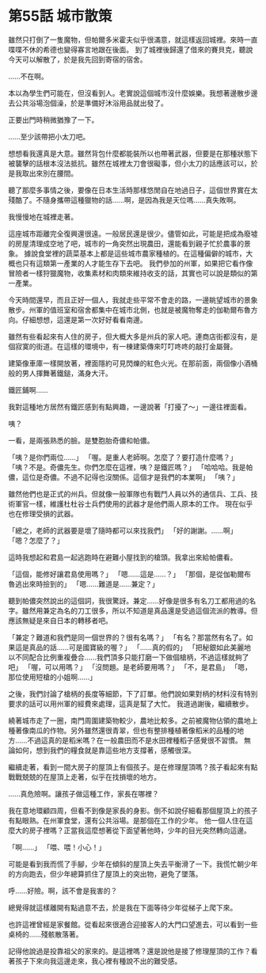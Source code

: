 # 第55話 城市散策

雖然只打倒了一隻魔物，但帕爾多米霍夫似乎很滿意，就這樣返回城裡。來時一直喋喋不休的希德也變得寡言地跟在後面。
到了城裡後歸還了借來的賽貝克，聽說今天可以解散了，於是我先回到寄宿的宿舍。

......不在啊。

本以為學生們可能在，但沒看到人。老實說這個城市沒什麼娛樂。我想著邊散步邊去公共浴場泡個澡，於是準備好沐浴用品就出發了。

正要出門時稍微猶豫了一下。

......至少該帶把小太刀吧。

想想看我還真是大意。雖然背包什麼都能裝所以也帶著武器，但要是在那種狀態下被襲擊的話根本沒法抵抗。雖然在城裡太刀會很礙事，但小太刀的話應該可以，於是我取出來別在腰間。

聽了那麼多事情之後，要像在日本生活時那樣悠閒自在地過日子，這個世界實在太殘酷了。不隨身攜帶這種獵物的話......啊，是因為我是天位嗎......真失敗啊。

我慢慢地在城裡走著。

這座城市距離完全復興還很遠。一般居民還是很少。儘管如此，可能是把成為廢墟的房屋清理成空地了吧，城市的一角突然出現農田，還能看到親子忙於農事的景象。
據說食堂裡的蔬菜基本上都是這些城市農家種植的。在這種偏僻的城市，大概也只有這類第一產業的人才能生存下去吧。
我們參加的州軍，如果把它看作像冒險者一樣狩獵魔物，收集素材和肉類來維持收支的話，其實也可以說是類似的第一產業。

今天時間還早，而且正好一個人，我就走些平常不會走的路，一邊眺望城市的景象散步。州軍的值班室和宿舍都集中在城市北側，也就是被魔物奪走的伽勒爾布魯方向。仔細想想，這還是第一次好好看看南邊。

雖然有些看起來有人住的房子，但大概大多是州兵的家人吧。連商店街都沒有，是個寂寞的街道。在這樣的環境中，有一棟建築傳來叮叮咚咚的敲打金屬聲。

建築像車庫一樣開放著，裡面隱約可見閃爍的紅色火光。在那前面，兩個像小酒桶般的男人揮舞著鐵鎚，滿身大汗。

鐵匠鋪啊......

我對這種地方居然有鐵匠感到有點興趣，一邊說著「打擾了～」一邊往裡面看。

咦？

一看，是兩張熟悉的臉。是雙胞胎奇儂和帕儂。

「咦？是你們兩位......」
「喔。是重人老師啊。怎麼了？要打造什麼嗎？」
「咦？不是。奇儂先生。你們怎麼在這裡，咦？是鐵匠嗎？」
「哈哈哈。我是帕儂，這位是奇儂。不過不記得也沒關係。這個才是我們的本業啊」
「咦？」

雖然他們也是正式的州兵。但就像一般軍隊也有戰鬥人員以外的通信兵、工兵、技術軍官一樣，維護杜杜谷士兵們使用的武器才是他們兩人原本的工作。
現在似乎也在修理受損的武器。

「總之，老師的武器要是壞了隨時都可以來找我們」
「好的謝謝。......啊」
「嗯？怎麼了？」

這時我想起和君島一起逃跑時在避難小屋找到的槍頭。我拿出來給帕儂看。

「這個，能修好讓君島使用嗎？」
「嗯......這是......？」
「那個，是從伽勒爾布魯逃出來時撿到的」
「嗯......難道是......兼定？」

聽到帕儂突然說出的這個詞，我很驚訝。兼定......好像是很多有名刀工都用過的名字。雖然用兼定為名的刀工很多，所以不知道是真品還是受過這個流派的教導。但應該無疑是來自日本的轉移者吧。

「兼定？難道和我們是同一個世界的？很有名嗎？」
「有名？那當然有名了。如果這是真品的話......可是國寶級的喔？」
「......真的假的」
「把秘銀如此美麗地以不同配合比例重複疊合......我們頂多只能打磨一下做個槍柄，不過這樣就夠了吧」
「喔，可以用嗎？」
「沒問題。是老師要用嗎？」
「不，是君島」
「嗯，那位使用短槍的小姐啊......」

之後，我們討論了槍柄的長度等細節，下了訂單。他們說如果對柄的材料沒有特別要求的話可以用州軍的經費來處理，這真是幫了大忙。
我道過謝後，繼續散步。

繞著城市走了一圈，南門周圍建築物較少，農地比較多。之前被魔物佔領的農地上種著像南瓜的作物。另外雖然還很青翠，但也有整排種植著像稻米的品種的地方......不過這真的是稻米嗎？在一般農田而不是水田裡種稻子感覺很不習慣。
無論如何，想到我們的糧食就是靠這些地方支撐著，感觸很深。

繼續走著，看到一間大房子的屋頂上有個孩子。是在修理屋頂嗎？孩子看起來有點戰戰兢兢的在屋頂上走著，似乎在找損壞的地方。

......真危險啊。讓孩子做這種工作，家長在哪裡？

我在意地環顧四周，但看不到像是家長的身影。倒不如說仔細看那個屋頂上的孩子有點眼熟。在州軍食堂，還有公共浴場。是那個在工作的少年。
他一個人住在這麼大的房子裡嗎？正當我這麼想著從下面望著他時，少年的目光突然轉向這邊。

「啊......」
「喂、喂！小心！」

可能是看到我而慌了手腳，少年在傾斜的屋頂上失去平衡滑了一下。我慌忙朝少年的方向跑去，但少年總算抓住了屋頂上的突出物，避免了墜落。

呼......好險。啊，該不會是我害的？

總覺得就這樣離開有點過意不去，於是我在下面等待少年從梯子上爬下來。

也許這裡曾經是家餐館。從看起來很適合迎接客人的大門口望進去，可以看到一些桌椅的......殘骸散落著。

記得他說過是投靠祖父的家來的。是這裡嗎？還是說他是接了修理屋頂的工作？看著孩子下來向我這邊走來，我心裡有種說不出的難受感。